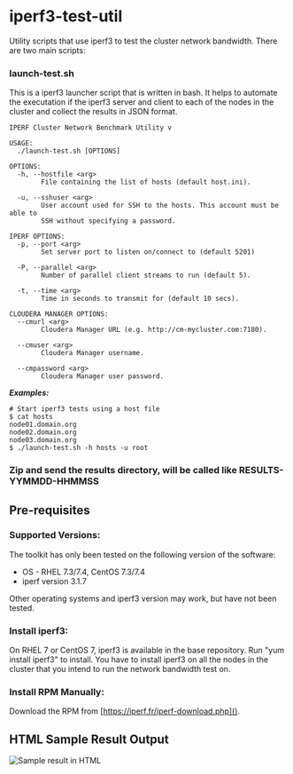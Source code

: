 # iperf3-test-util
Utility scripts that use iperf3 to test the cluster network bandwidth. There are two main scripts:

### launch-test.sh
This is a iperf3 launcher script that is written in bash. It helps to automate the executation if the iperf3 server and client to each of the nodes in the cluster and collect the results in JSON format.

```
IPERF Cluster Network Benchmark Utility v

USAGE:
  ./launch-test.sh [OPTIONS]

OPTIONS:
  -h, --hostfile <arg>
        File containing the list of hosts (default host.ini).

  -u, --sshuser <arg>
        User account used for SSH to the hosts. This account must be able to
        SSH without specifying a password.

IPERF OPTIONS:
  -p, --port <arg>
        Set server port to listen on/connect to (default 5201)

  -P, --parallel <arg>
        Number of parallel client streams to run (default 5).

  -t, --time <arg>
        Time in seconds to transmit for (default 10 secs).

CLOUDERA MANAGER OPTIONS:
  --cmurl <arg>
        Cloudera Manager URL (e.g. http://cm-mycluster.com:7180).

  --cmuser <arg>
        Cloudera Manager username.

  --cmpassword <arg>
        Cloudera Manager user password.

```
***Examples:***

```
# Start iperf3 tests using a host file
$ cat hosts
node01.domain.org
node02.domain.org
node03.domain.org
$ ./launch-test.sh -h hosts -u root
```


### Zip and send the results directory, will be called like RESULTS-YYMMDD-HHMMSS

## Pre-requisites
### Supported Versions:
The toolkit has only been tested on the following version of the software:

* OS - RHEL 7.3/7.4, CentOS 7.3/7.4
* iperf version 3.1.7

Other operating systems and iperf3 version may work, but have not been tested.

### Install iperf3:
On RHEL 7 or CentOS 7, iperf3 is available in the base repository. Run "yum install iperf3" to install. You have to install iperf3 on all the nodes in the cluster that you intend to run the network bandwidth test on.

### Install RPM Manually:
Download the RPM from [https://iperf.fr/iperf-download.php]().


## HTML Sample Result Output

![Sample result in HTML](help/iperf3_sample.png)
